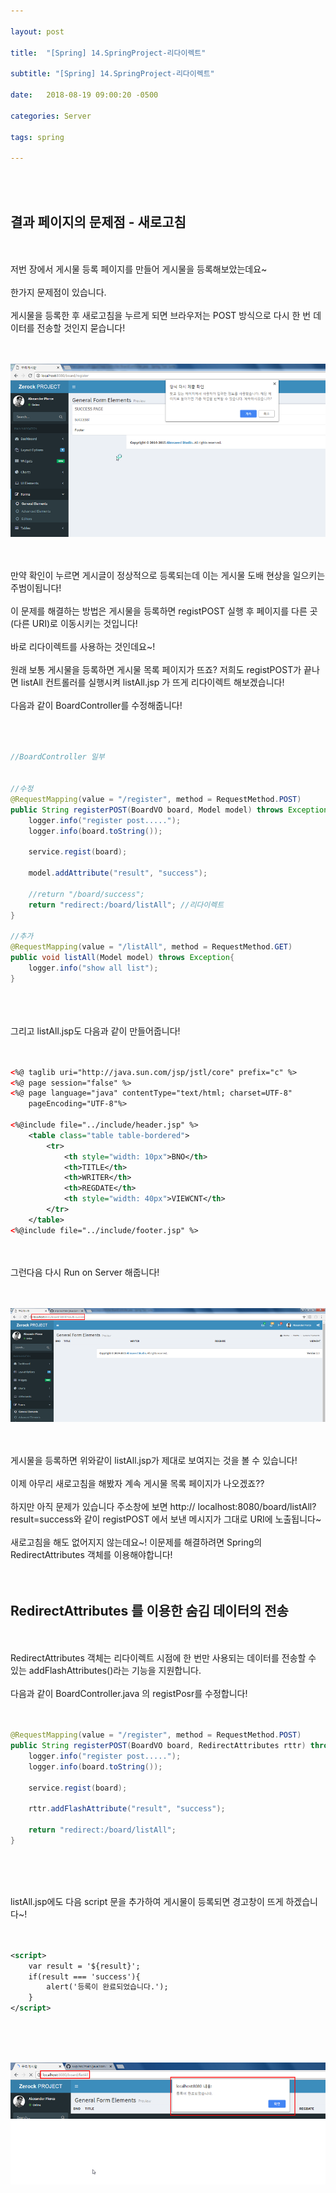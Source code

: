 ```yaml
---

layout: post

title:  "[Spring] 14.SpringProject-리다이렉트"

subtitle: "[Spring] 14.SpringProject-리다이렉트"

date:   2018-08-19 09:00:20 -0500

categories: Server

tags: spring

---
```


<br>
<br>

## 결과 페이지의 문제점 - 새로고침

<br>
<br>
저번 장에서 게시물 등록 페이지를 만들어 게시물을 등록해보았는데요~
<br>
<br>
한가지 문제점이 있습니다.
<br>
<br>
게시물을 등록한 후 새로고침을 누르게 되면 브라우저는 POST 방식으로 다시 한 번 데이터를 전송할 것인지 묻습니다!
<br>
<br>
<br>

![image](/image/Spring_image/Spring_image_82.png)

<br>
<br>
만약 확인이 누르면 게시글이 정상적으로 등록되는데 이는 게시물 도배 현상을 일으키는 주범이됩니다!
<br>
<br>
이 문제를 해결하는 방법은 게시물을 등록하면 registPOST 실행 후 페이지를 다른 곳(다른 URI)로 이동시키는 것입니다!
<br>
<br>
바로 리다이렉트를 사용하는 것인데요~!
<br>
<br>
원래 보통 게시물을 등록하면 게시물 목록 페이지가 뜨죠? 저희도 registPOST가 끝나면 listAll 컨트롤러를 실행시켜 listAll.jsp 가 뜨게 리다이렉트 해보겠습니다!
<br>
<br>
다음과 같이 BoardController를 수정해줍니다!
<br>
<br>
<br>

```java

//BoardController 일부


//수정
@RequestMapping(value = "/register", method = RequestMethod.POST)
public String registerPOST(BoardVO board, Model model) throws Exception{
	logger.info("register post.....");
	logger.info(board.toString());
		
	service.regist(board);
		
	model.addAttribute("result", "success");
		
	//return "/board/success";
	return "redirect:/board/listAll"; //리다이렉트
}

//추가
@RequestMapping(value = "/listAll", method = RequestMethod.GET)
public void listAll(Model model) throws Exception{
	logger.info("show all list");
}
```

<br>
<br>
<br>
그리고 listAll.jsp도 다음과 같이 만들어줍니다!
<br>
<br>
<br>

```xml
<%@ taglib uri="http://java.sun.com/jsp/jstl/core" prefix="c" %>
<%@ page session="false" %>
<%@ page language="java" contentType="text/html; charset=UTF-8" 
	pageEncoding="UTF-8"%>

<%@include file="../include/header.jsp" %>
	<table class="table table-bordered">
		<tr>
			<th style="width: 10px">BNO</th>
			<th>TITLE</th>
			<th>WRITER</th>
			<th>REGDATE</th>
			<th style="width: 40px">VIEWCNT</th>
		</tr>
	</table>
<%@include file="../include/footer.jsp" %>
```

<br>
<br>
그런다음 다시 Run on Server 해줍니다!
<br>
<br>
<br>

![image](/image/Spring_image/Spring_image_83.png)

<br>
<br>
게시물을 등록하면 위와같이 listAll.jsp가 제대로 보여지는 것을 볼 수 있습니다!
<br>
<br>
이제 아무리 새로고침을 해봤자 계속 게시물 목록 페이지가 나오겠죠??
<br>
<br>
하지만 아직 문제가 있습니다 주소창에 보면 http:// localhost:8080/board/listAll?result=success와 같이 registPOST 에서 보낸 메시지가 그대로 URI에 노출됩니다~
<br>
<br>
새로고침을 해도 없어지지 않는데요~! 이문제를 해결하려면 Spring의 RedirectAttributes 객체를 이용해야합니다!
<br>
<br>
<br>


## RedirectAttributes 를 이용한 숨김 데이터의 전송

<br>
<br>
RedirectAttributes 객체는 리다이렉트 시점에 한 번만 사용되는 데이터를 전송할 수 있는 addFlashAttributes()라는 기능을 지원합니다.
<br>
<br>
다음과 같이 BoardController.java 의 registPosr를 수정합니다!
<br>
<br>
<br>

```java
@RequestMapping(value = "/register", method = RequestMethod.POST)
public String registerPOST(BoardVO board, RedirectAttributes rttr) throws Exception{
	logger.info("register post.....");
	logger.info(board.toString());
		
	service.regist(board);
		
	rttr.addFlashAttribute("result", "success");
		
	return "redirect:/board/listAll";
}
```

<br>
<br>
<br>

listAll.jsp에도 다음 script 문을 추가하여 게시물이 등록되면 경고창이 뜨게 하겠습니다~!
<br>
<br>
<br>

```xml
<script>
	var result = '${result}';
	if(result === 'success'){
		alert('등록이 완료되었습니다.');
	}
</script>
```

<br>
<br>
<br>

![image](/image/Spring_image/Spring_image_84.png)

